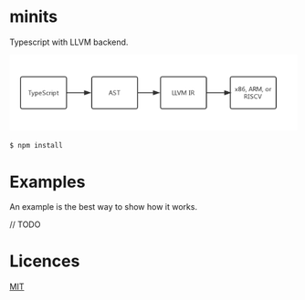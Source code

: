 # minits

Typescript with LLVM backend.

![img](/res/flow.png)

```
$ npm install
```

# Examples

An example is the best way to show how it works.

// TODO

# Licences

[MIT](/LICENSE)
